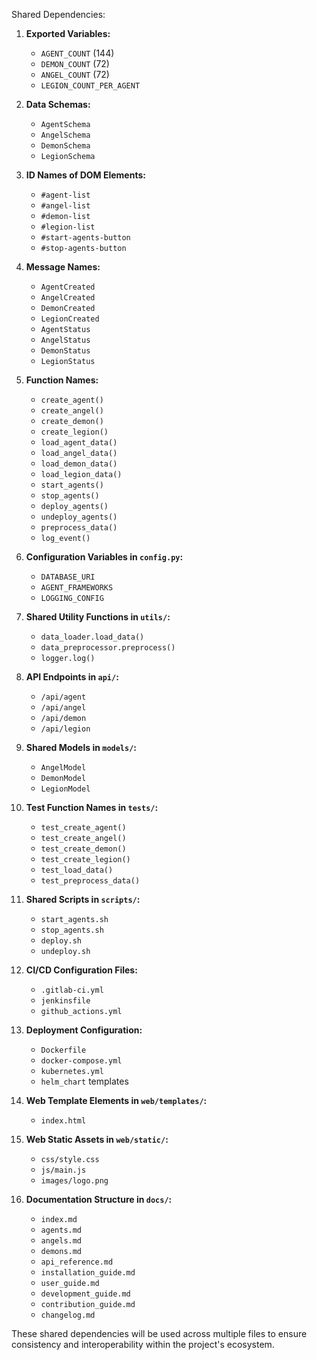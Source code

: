Shared Dependencies:

1. **Exported Variables:**
   - `AGENT_COUNT` (144)
   - `DEMON_COUNT` (72)
   - `ANGEL_COUNT` (72)
   - `LEGION_COUNT_PER_AGENT`

2. **Data Schemas:**
   - `AgentSchema`
   - `AngelSchema`
   - `DemonSchema`
   - `LegionSchema`

3. **ID Names of DOM Elements:**
   - `#agent-list`
   - `#angel-list`
   - `#demon-list`
   - `#legion-list`
   - `#start-agents-button`
   - `#stop-agents-button`

4. **Message Names:**
   - `AgentCreated`
   - `AngelCreated`
   - `DemonCreated`
   - `LegionCreated`
   - `AgentStatus`
   - `AngelStatus`
   - `DemonStatus`
   - `LegionStatus`

5. **Function Names:**
   - `create_agent()`
   - `create_angel()`
   - `create_demon()`
   - `create_legion()`
   - `load_agent_data()`
   - `load_angel_data()`
   - `load_demon_data()`
   - `load_legion_data()`
   - `start_agents()`
   - `stop_agents()`
   - `deploy_agents()`
   - `undeploy_agents()`
   - `preprocess_data()`
   - `log_event()`

6. **Configuration Variables in `config.py`:**
   - `DATABASE_URI`
   - `AGENT_FRAMEWORKS`
   - `LOGGING_CONFIG`

7. **Shared Utility Functions in `utils/`:**
   - `data_loader.load_data()`
   - `data_preprocessor.preprocess()`
   - `logger.log()`

8. **API Endpoints in `api/`:**
   - `/api/agent`
   - `/api/angel`
   - `/api/demon`
   - `/api/legion`

9. **Shared Models in `models/`:**
   - `AngelModel`
   - `DemonModel`
   - `LegionModel`

10. **Test Function Names in `tests/`:**
    - `test_create_agent()`
    - `test_create_angel()`
    - `test_create_demon()`
    - `test_create_legion()`
    - `test_load_data()`
    - `test_preprocess_data()`

11. **Shared Scripts in `scripts/`:**
    - `start_agents.sh`
    - `stop_agents.sh`
    - `deploy.sh`
    - `undeploy.sh`

12. **CI/CD Configuration Files:**
    - `.gitlab-ci.yml`
    - `jenkinsfile`
    - `github_actions.yml`

13. **Deployment Configuration:**
    - `Dockerfile`
    - `docker-compose.yml`
    - `kubernetes.yml`
    - `helm_chart` templates

14. **Web Template Elements in `web/templates/`:**
    - `index.html`

15. **Web Static Assets in `web/static/`:**
    - `css/style.css`
    - `js/main.js`
    - `images/logo.png`

16. **Documentation Structure in `docs/`:**
    - `index.md`
    - `agents.md`
    - `angels.md`
    - `demons.md`
    - `api_reference.md`
    - `installation_guide.md`
    - `user_guide.md`
    - `development_guide.md`
    - `contribution_guide.md`
    - `changelog.md`

These shared dependencies will be used across multiple files to ensure consistency and interoperability within the project's ecosystem.